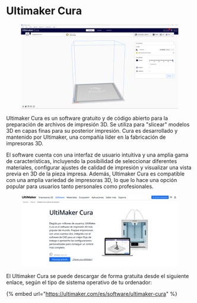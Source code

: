 # Ultimaker Cura

<figure><img src="../../../.gitbook/assets/image (114).png" alt=""><figcaption></figcaption></figure>

Ultimaker Cura es un software gratuito y de código abierto para la preparación de archivos de impresión 3D. Se utiliza para "slicear" modelos 3D en capas finas para su posterior impresión. Cura es desarrollado y mantenido por Ultimaker, una compañía líder en la fabricación de impresoras 3D.

El software cuenta con una interfaz de usuario intuitiva y una amplia gama de características, incluyendo la posibilidad de seleccionar diferentes materiales, configurar ajustes de calidad de impresión y visualizar una vista previa en 3D de la pieza impresa. Además, Ultimaker Cura es compatible con una amplia variedad de impresoras 3D, lo que lo hace una opción popular para usuarios tanto personales como profesionales.

<figure><img src="../../../.gitbook/assets/image (2).png" alt=""><figcaption></figcaption></figure>

El Ultimaker Cura se puede descargar de forma gratuita desde el siguiente enlace, según el tipo de sistema operativo de tu ordenador:

{% embed url="https://ultimaker.com/es/software/ultimaker-cura" %}

